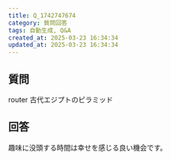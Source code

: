 ```yaml
---
title: Q_1742747674
category: 質問回答
tags: 自動生成, Q&A
created_at: 2025-03-23 16:34:34
updated_at: 2025-03-23 16:34:34
---
```


## 質問

router 古代エジプトのピラミッド

## 回答

趣味に没頭する時間は幸せを感じる良い機会です。
